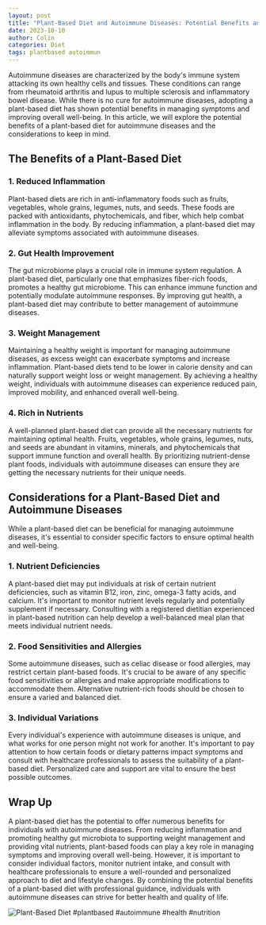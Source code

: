 ```yaml
---
layout: post
title: "Plant-Based Diet and Autoimmune Diseases: Potential Benefits and Considerations"
date: 2023-10-10
author: Colin
categories: Diet
tags: plantbased autoimmun
---
```


Autoimmune diseases are characterized by the body's immune system attacking its own healthy cells and tissues. These conditions can range from rheumatoid arthritis and lupus to multiple sclerosis and inflammatory bowel disease. While there is no cure for autoimmune diseases, adopting a plant-based diet has shown potential benefits in managing symptoms and improving overall well-being. In this article, we will explore the potential benefits of a plant-based diet for autoimmune diseases and the considerations to keep in mind.

## The Benefits of a Plant-Based Diet

### 1. Reduced Inflammation

Plant-based diets are rich in anti-inflammatory foods such as fruits, vegetables, whole grains, legumes, nuts, and seeds. These foods are packed with antioxidants, phytochemicals, and fiber, which help combat inflammation in the body. By reducing inflammation, a plant-based diet may alleviate symptoms associated with autoimmune diseases.

### 2. Gut Health Improvement

The gut microbiome plays a crucial role in immune system regulation. A plant-based diet, particularly one that emphasizes fiber-rich foods, promotes a healthy gut microbiome. This can enhance immune function and potentially modulate autoimmune responses. By improving gut health, a plant-based diet may contribute to better management of autoimmune diseases.

### 3. Weight Management

Maintaining a healthy weight is important for managing autoimmune diseases, as excess weight can exacerbate symptoms and increase inflammation. Plant-based diets tend to be lower in calorie density and can naturally support weight loss or weight management. By achieving a healthy weight, individuals with autoimmune diseases can experience reduced pain, improved mobility, and enhanced overall well-being.

### 4. Rich in Nutrients

A well-planned plant-based diet can provide all the necessary nutrients for maintaining optimal health. Fruits, vegetables, whole grains, legumes, nuts, and seeds are abundant in vitamins, minerals, and phytochemicals that support immune function and overall health. By prioritizing nutrient-dense plant foods, individuals with autoimmune diseases can ensure they are getting the necessary nutrients for their unique needs.

## Considerations for a Plant-Based Diet and Autoimmune Diseases

While a plant-based diet can be beneficial for managing autoimmune diseases, it's essential to consider specific factors to ensure optimal health and well-being.

### 1. Nutrient Deficiencies

A plant-based diet may put individuals at risk of certain nutrient deficiencies, such as vitamin B12, iron, zinc, omega-3 fatty acids, and calcium. It's important to monitor nutrient levels regularly and potentially supplement if necessary. Consulting with a registered dietitian experienced in plant-based nutrition can help develop a well-balanced meal plan that meets individual nutrient needs.

### 2. Food Sensitivities and Allergies

Some autoimmune diseases, such as celiac disease or food allergies, may restrict certain plant-based foods. It's crucial to be aware of any specific food sensitivities or allergies and make appropriate modifications to accommodate them. Alternative nutrient-rich foods should be chosen to ensure a varied and balanced diet.

### 3. Individual Variations

Every individual's experience with autoimmune diseases is unique, and what works for one person might not work for another. It's important to pay attention to how certain foods or dietary patterns impact symptoms and consult with healthcare professionals to assess the suitability of a plant-based diet. Personalized care and support are vital to ensure the best possible outcomes.

## Wrap Up

A plant-based diet has the potential to offer numerous benefits for individuals with autoimmune diseases. From reducing inflammation and promoting healthy gut microbiota to supporting weight management and providing vital nutrients, plant-based foods can play a key role in managing symptoms and improving overall well-being. However, it is important to consider individual factors, monitor nutrient intake, and consult with healthcare professionals to ensure a well-rounded and personalized approach to diet and lifestyle changes. By combining the potential benefits of a plant-based diet with professional guidance, individuals with autoimmune diseases can strive for better health and quality of life.

![Plant-Based Diet](https://source.unsplash.com/1600x900/?plants,food,health) #plantbased #autoimmune #health #nutrition